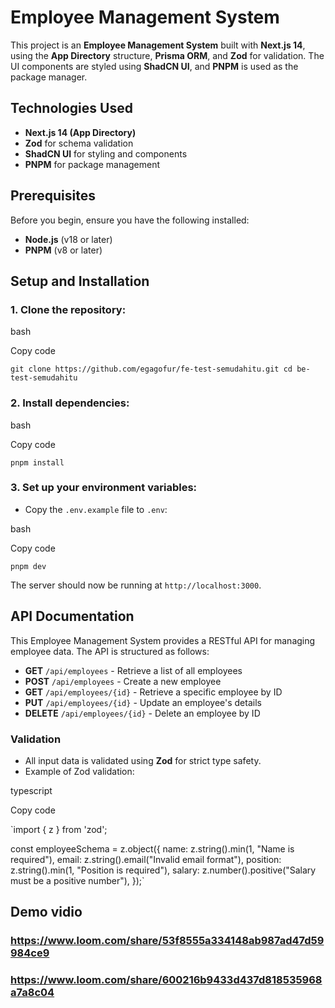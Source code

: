 Employee Management System
==========================

This project is an **Employee Management System** built with **Next.js 14**, using the **App Directory** structure, **Prisma ORM**, and **Zod** for validation. The UI components are styled using **ShadCN UI**, and **PNPM** is used as the package manager.

Technologies Used
-----------------

-   **Next.js 14 (App Directory)**
-   **Zod** for schema validation
-   **ShadCN UI** for styling and components
-   **PNPM** for package management

Prerequisites
-------------

Before you begin, ensure you have the following installed:

-   **Node.js** (v18 or later)
-   **PNPM** (v8 or later)

Setup and Installation
----------------------

### 1\. Clone the repository:

bash

Copy code

`git clone https://github.com/egagofur/fe-test-semudahitu.git
cd be-test-semudahitu`

### 2\. Install dependencies:

bash

Copy code

`pnpm install`

### 3\. Set up your environment variables:

-   Copy the `.env.example` file to `.env`:

bash

Copy code

`pnpm dev`

The server should now be running at `http://localhost:3000`.

API Documentation
-----------------

This Employee Management System provides a RESTful API for managing employee data. The API is structured as follows:

-   **GET** `/api/employees` - Retrieve a list of all employees
-   **POST** `/api/employees` - Create a new employee
-   **GET** `/api/employees/{id}` - Retrieve a specific employee by ID
-   **PUT** `/api/employees/{id}` - Update an employee's details
-   **DELETE** `/api/employees/{id}` - Delete an employee by ID

### Validation

-   All input data is validated using **Zod** for strict type safety.
-   Example of Zod validation:

typescript

Copy code

`import { z } from 'zod';

const employeeSchema = z.object({
  name: z.string().min(1, "Name is required"),
  email: z.string().email("Invalid email format"),
  position: z.string().min(1, "Position is required"),
  salary: z.number().positive("Salary must be a positive number"),
});`

## Demo vidio
### https://www.loom.com/share/53f8555a334148ab987ad47d59984ce9
### https://www.loom.com/share/600216b9433d437d818535968a7a8c04
